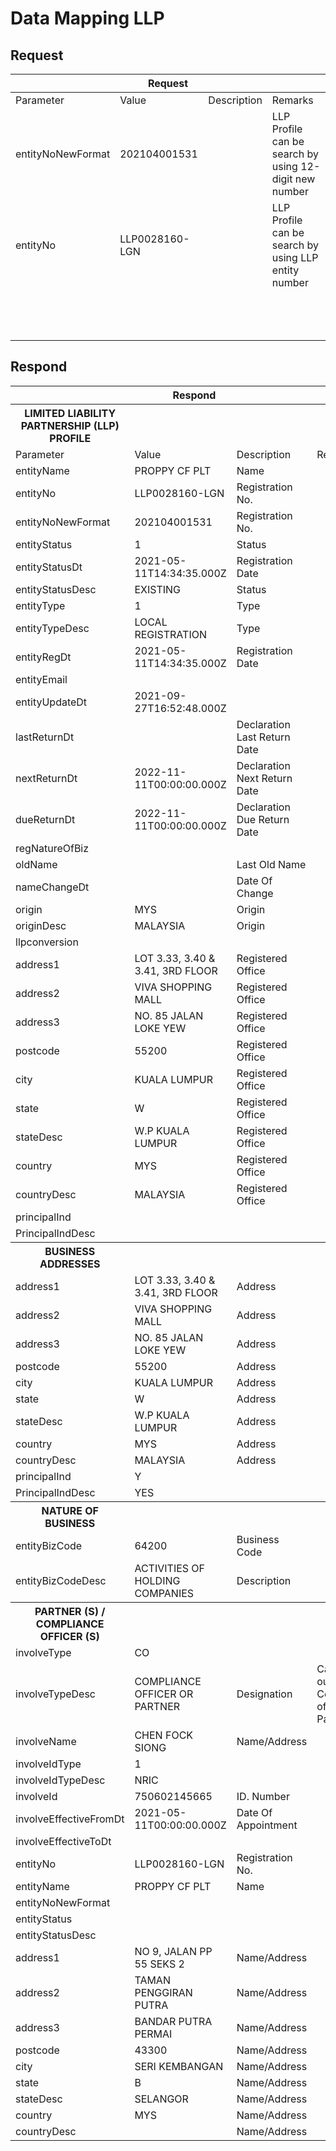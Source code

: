 # Data Mapping LLP
## Request
<table class="tableizer-table">
  <thead>
    <tr class="tableizer-firstrow">
      <th colspan="5" text-align="center">Request</th>
    </tr>
  </thead>
  <tbody>
    <tr>
      <td>Parameter</td>
      <td>Value</td>
      <td>Description</td>
      <td>Remarks</td>
    </tr>
    <tr>
      <td>entityNoNewFormat</td>
      <td>202104001531</td>
      <td>&nbsp;</td>
      <td>LLP Profile can be search by using 12-digit new number</td>
    </tr>
    <tr>
      <td>entityNo</td>
      <td>LLP0028160-LGN</td>
      <td>&nbsp;</td>
      <td>LLP Profile can be search by using LLP entity number</td>
    </tr>
    <tr>
      <td>&nbsp;</td>
      <td>&nbsp;</td>
      <td>&nbsp;</td>
      <td>&nbsp;</td>
    </tr>
    <tr>
      <td>&nbsp;</td>
      <td>&nbsp;</td>
      <td>&nbsp;</td>
      <td>&nbsp;</td>
    </tr>
    <tr>
      <td>&nbsp;</td>
      <td>&nbsp;</td>
      <td>&nbsp;</td>
      <td></td>
    </tr>
  </tbody>
</table>

## Respond
<table class="tableizer-table">
  <thead>
    <tr class="tableizer-firstrow">
      <th colspan="5">Respond</th>
    </tr>
  </thead>
  <tbody>
    <tr>
      <th>LIMITED LIABILITY PARTNERSHIP (LLP) PROFILE</th>
      <th colspan="3">&nbsp;</th>
    </tr>
    <tr>
      <td>Parameter</td>
      <td>Value</td>
      <td>Description</td>
      <td>Remarks</td>
    </tr>
    <tr>
      <td>entityName</td>
      <td>PROPPY CF PLT</td>
      <td>Name</td>
      <td>&nbsp;</td>
    </tr>
    <tr>
      <td>entityNo</td>
      <td>LLP0028160-LGN</td>
      <td>Registration No.</td>
      <td>&nbsp;</td>
    </tr>
    <tr>
      <td>entityNoNewFormat</td>
      <td>202104001531</td>
      <td>Registration No.</td>
      <td>&nbsp;</td>
    </tr>
    <tr>
      <td>entityStatus</td>
      <td>1</td>
      <td>Status</td>
      <td>&nbsp;</td>
    </tr>
    <tr>
      <td>entityStatusDt</td>
      <td>2021-05-11T14:34:35.000Z</td>
      <td>Registration Date</td>
      <td>&nbsp;</td>
    </tr>
    <tr>
      <td>entityStatusDesc</td>
      <td>EXISTING</td>
      <td>Status</td>
      <td>&nbsp;</td>
    </tr>
    <tr>
      <td>entityType</td>
      <td>1</td>
      <td>Type</td>
      <td>&nbsp;</td>
    </tr>
    <tr>
      <td>entityTypeDesc</td>
      <td>LOCAL REGISTRATION</td>
      <td>Type</td>
      <td>&nbsp;</td>
    </tr>
    <tr>
      <td>entityRegDt</td>
      <td>2021-05-11T14:34:35.000Z</td>
      <td>Registration Date</td>
      <td>&nbsp;</td>
    </tr>
    <tr>
      <td>entityEmail</td>
      <td>&nbsp;</td>
      <td>&nbsp;</td>
      <td>&nbsp;</td>
    </tr>
    <tr>
      <td>entityUpdateDt</td>
      <td>2021-09-27T16:52:48.000Z</td>
      <td>&nbsp;</td>
      <td>&nbsp;</td>
    </tr>
    <tr>
      <td>lastReturnDt</td>
      <td>&nbsp;</td>
      <td>Declaration Last Return Date</td>
      <td>&nbsp;</td>
    </tr>
    <tr>
      <td>nextReturnDt</td>
      <td>2022-11-11T00:00:00.000Z</td>
      <td>Declaration Next Return Date</td>
      <td>&nbsp;</td>
    </tr>
    <tr>
      <td>dueReturnDt</td>
      <td>2022-11-11T00:00:00.000Z</td>
      <td>Declaration Due Return Date</td>
      <td>&nbsp;</td>
    </tr>
    <tr>
      <td>regNatureOfBiz</td>
      <td>&nbsp;</td>
      <td>&nbsp;</td>
      <td>&nbsp;</td>
    </tr>
    <tr>
      <td>oldName</td>
      <td>&nbsp;</td>
      <td>Last Old Name</td>
      <td>&nbsp;</td>
    </tr>
    <tr>
      <td>nameChangeDt</td>
      <td>&nbsp;</td>
      <td>Date Of Change</td>
      <td>&nbsp;</td>
    </tr>
    <tr>
      <td>origin</td>
      <td>MYS</td>
      <td>Origin</td>
      <td>&nbsp;</td>
    </tr>
    <tr>
      <td>originDesc</td>
      <td>MALAYSIA</td>
      <td>Origin</td>
      <td>&nbsp;</td>
    </tr>
    <tr>
      <td>llpconversion</td>
      <td>&nbsp;</td>
      <td>&nbsp;</td>
      <td>&nbsp;</td>
    </tr>
    <tr>
      <td>address1</td>
      <td>LOT 3.33, 3.40 & 3.41, 3RD FLOOR</td>
      <td>Registered Office</td>
      <td>&nbsp;</td>
    </tr>
    <tr>
      <td>address2</td>
      <td>VIVA SHOPPING MALL</td>
      <td>Registered Office</td>
      <td>&nbsp;</td>
    </tr>
    <tr>
      <td>address3</td>
      <td>NO. 85 JALAN LOKE YEW</td>
      <td>Registered Office</td>
      <td>&nbsp;</td>
    </tr>
    <tr>
      <td>postcode</td>
      <td>55200</td>
      <td>Registered Office</td>
      <td>&nbsp;</td>
    </tr>
    <tr>
      <td>city</td>
      <td>KUALA LUMPUR</td>
      <td>Registered Office</td>
      <td>&nbsp;</td>
    </tr>
    <tr>
      <td>state</td>
      <td>W</td>
      <td>Registered Office</td>
      <td>&nbsp;</td>
    </tr>
    <tr>
      <td>stateDesc</td>
      <td>W.P KUALA LUMPUR</td>
      <td>Registered Office</td>
      <td>&nbsp;</td>
    </tr>
    <tr>
      <td>country</td>
      <td>MYS</td>
      <td>Registered Office</td>
      <td>&nbsp;</td>
    </tr>
    <tr>
      <td>countryDesc</td>
      <td>MALAYSIA</td>
      <td>Registered Office</td>
      <td>&nbsp;</td>
    </tr>
    <tr>
      <td>principalInd</td>
      <td>&nbsp;</td>
      <td>&nbsp;</td>
      <td>&nbsp;</td>
    </tr>
    <tr>
      <td>PrincipalIndDesc</td>
      <td>&nbsp;</td>
      <td>&nbsp;</td>
      <td>&nbsp;</td>
    </tr>
    <tr>
      <th>BUSINESS ADDRESSES</th>
      <th colspan="3">&nbsp;</th>
    </tr>
    <tr>
      <td>address1</td>
      <td>LOT 3.33, 3.40 & 3.41, 3RD FLOOR</td>
      <td>Address</td>
      <td>&nbsp;</td>
    </tr>
    <tr>
      <td>address2</td>
      <td>VIVA SHOPPING MALL</td>
      <td>Address</td>
      <td>&nbsp;</td>
    </tr>
    <tr>
      <td>address3</td>
      <td>NO. 85 JALAN LOKE YEW</td>
      <td>Address</td>
      <td>&nbsp;</td>
    </tr>
    <tr>
      <td>postcode</td>
      <td>55200</td>
      <td>Address</td>
      <td>&nbsp;</td>
    </tr>
    <tr>
      <td>city</td>
      <td>KUALA LUMPUR</td>
      <td>Address</td>
      <td>&nbsp;</td>
    </tr>
    <tr>
      <td>state</td>
      <td>W</td>
      <td>Address</td>
      <td>&nbsp;</td>
    </tr>
    <tr>
      <td>stateDesc</td>
      <td>W.P KUALA LUMPUR</td>
      <td>Address</td>
      <td>&nbsp;</td>
    </tr>
    <tr>
      <td>country</td>
      <td>MYS</td>
      <td>Address</td>
      <td>&nbsp;</td>
    </tr>
    <tr>
      <td>countryDesc</td>
      <td>MALAYSIA</td>
      <td>Address</td>
      <td>&nbsp;</td>
    </tr>
    <tr>
      <td>principalInd</td>
      <td>Y</td>
      <td>&nbsp;</td>
      <td>&nbsp;</td>
    </tr>
    <tr>
      <td>PrincipalIndDesc</td>
      <td>YES</td>
      <td>&nbsp;</td>
      <td>&nbsp;</td>
    </tr>
    <tr>
      <th>NATURE OF BUSINESS</th>
      <th colspan="3">&nbsp;</th>
    </tr>
    <tr>
      <td>entityBizCode</td>
      <td>64200</td>
      <td>Business Code</td>
      <td>&nbsp;</td>
    </tr>
    <tr>
      <td>entityBizCodeDesc</td>
      <td>ACTIVITIES OF HOLDING COMPANIES</td>
      <td>Description</td>
      <td>&nbsp;</td>
    </tr>
    <tr>
      <th>PARTNER (S) / COMPLIANCE OFFICER (S)</th>
      <th colspan="3">&nbsp;</th>
    </tr>
    <tr>
      <td>involveType</td>
      <td>CO</td>
      <td>&nbsp;</td>
      <td>&nbsp;</td>
    </tr>
    <tr>
      <td>involveTypeDesc</td>
      <td>COMPLIANCE OFFICER OR PARTNER</td>
      <td>Designation</td>
      <td>Can be output as Compliance officer or Partner</td>
    </tr>
    <tr>
      <td>involveName</td>
      <td>CHEN FOCK SIONG</td>
      <td>Name/Address</td>
      <td>&nbsp;</td>
    </tr>
    <tr>
      <td>involveIdType</td>
      <td>1</td>
      <td>&nbsp;</td>
      <td>&nbsp;</td>
    </tr>
    <tr>
      <td>involveIdTypeDesc</td>
      <td>NRIC</td>
      <td>&nbsp;</td>
      <td>&nbsp;</td>
    </tr>
    <tr>
      <td>involveId</td>
      <td>750602145665</td>
      <td>ID. Number</td>
      <td>&nbsp;</td>
    </tr>
    <tr>
      <td>involveEffectiveFromDt</td>
      <td>2021-05-11T00:00:00.000Z</td>
      <td>Date Of Appointment</td>
      <td>&nbsp;</td>
    </tr>
    <tr>
      <td>involveEffectiveToDt</td>
      <td>&nbsp;</td>
      <td>&nbsp;</td>
      <td>&nbsp;</td>
    </tr>
    <tr>
      <td>entityNo</td>
      <td>LLP0028160-LGN</td>
      <td>Registration No.</td>
      <td>&nbsp;</td>
    </tr>
    <tr>
      <td>entityName</td>
      <td>PROPPY CF PLT</td>
      <td>Name</td>
      <td>&nbsp;</td>
    </tr>
    <tr>
      <td>entityNoNewFormat</td>
      <td>&nbsp;</td>
      <td>&nbsp;</td>
      <td>&nbsp;</td>
    </tr>
    <tr>
      <td>entityStatus</td>
      <td>&nbsp;</td>
      <td>&nbsp;</td>
      <td>&nbsp;</td>
    </tr>
    <tr>
      <td>entityStatusDesc</td>
      <td>&nbsp;</td>
      <td>&nbsp;</td>
      <td>&nbsp;</td>
    </tr>
    <tr>
      <td>address1</td>
      <td>NO 9, JALAN PP 55 SEKS 2</td>
      <td>Name/Address</td>
      <td>&nbsp;</td>
    </tr>
    <tr>
      <td>address2</td>
      <td>TAMAN PENGGIRAN PUTRA</td>
      <td>Name/Address</td>
      <td>&nbsp;</td>
    </tr>
    <tr>
      <td>address3</td>
      <td>BANDAR PUTRA PERMAI</td>
      <td>Name/Address</td>
      <td>&nbsp;</td>
    </tr>
    <tr>
      <td>postcode</td>
      <td>43300</td>
      <td>Name/Address</td>
      <td>&nbsp;</td>
    </tr>
    <tr>
      <td>city</td>
      <td>SERI KEMBANGAN</td>
      <td>Name/Address</td>
      <td>&nbsp;</td>
    </tr>
    <tr>
      <td>state</td>
      <td>B</td>
      <td>Name/Address</td>
      <td>&nbsp;</td>
    </tr>
    <tr>
      <td>stateDesc</td>
      <td>SELANGOR</td>
      <td>Name/Address</td>
      <td>&nbsp;</td>
    </tr>
    <tr>
      <td>country</td>
      <td>MYS</td>
      <td>Name/Address</td>
      <td>&nbsp;</td>
    </tr>
    <tr>
      <td>countryDesc</td>
      <td>&nbsp;</td>
      <td>Name/Address</td>
      <td></td>
    </tr>
  </tbody>
</table>